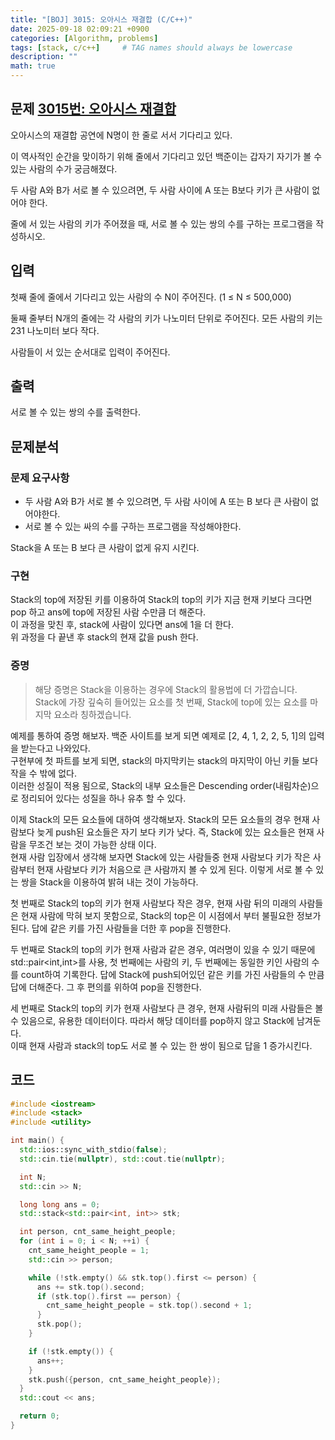 ```yaml
---
title: "[BOJ] 3015: 오아시스 재결합 (C/C++)"
date: 2025-09-18 02:09:21 +0900
categories: [Algorithm, problems]
tags: [stack, c/c++]     # TAG names should always be lowercase
description: ""
math: true
---
```

## 문제 [3015번: 오아시스 재결합](https://www.acmicpc.net/problem/3015)
오아시스의 재결합 공연에 N명이 한 줄로 서서 기다리고 있다.

이 역사적인 순간을 맞이하기 위해 줄에서 기다리고 있던 백준이는 갑자기 자기가 볼 수 있는 사람의 수가 궁금해졌다.

두 사람 A와 B가 서로 볼 수 있으려면, 두 사람 사이에 A 또는 B보다 키가 큰 사람이 없어야 한다.

줄에 서 있는 사람의 키가 주어졌을 때, 서로 볼 수 있는 쌍의 수를 구하는 프로그램을 작성하시오.

## 입력
첫째 줄에 줄에서 기다리고 있는 사람의 수 N이 주어진다. (1 ≤ N ≤ 500,000)

둘째 줄부터 N개의 줄에는 각 사람의 키가 나노미터 단위로 주어진다. 모든 사람의 키는 231 나노미터 보다 작다.

사람들이 서 있는 순서대로 입력이 주어진다.
## 출력
서로 볼 수 있는 쌍의 수를 출력한다.

## 문제분석
### 문제 요구사항
- 두 사람 A와 B가 서로 볼 수 있으려면, 두 사람 사이에 A 또는 B 보다 큰 사람이 없어야한다.
- 서로 볼 수 있는 싸의 수를 구하는 프로그램을 작성해야한다.

Stack을 A 또는 B 보다 큰 사람이 없게 유지 시킨다.

### 구현
Stack의 top에 저장된 키를 이용하여 Stack의 top의 키가 지금 현재 키보다 크다면 pop 하고 ans에 top에 저장된 사람 수만큼 더 해준다.<br>
이 과정을 맞친 후, stack에 사람이 있다면 ans에 1을 더 한다.<br>
위 과정을 다 끝낸 후 stack의 현재 값을 push 한다.

### 증명
> 해당 증명은 Stack을 이용하는 경우에 Stack의 활용법에 더 가깝습니다.<br>
> Stack에 가장 깊숙히 들어있는 요소를 첫 번째, Stack에 top에 있는 요소를 마지막 요소라 칭하겠습니다.

예제를 통하여 증명 해보자. 백준 사이트를 보게 되면 예제로 [2, 4, 1, 2, 2, 5, 1]의 입력을 받는다고 나와있다.<br>
 구현부에 첫 파트를 보게 되면, stack의 마지막키는 stack의 마지막이 아닌 키들 보다 작을 수 밖에 없다.<br>
  이러한 성질이 적용 됨으로, Stack의 내부 요소들은 Descending order(내림차순)으로 정리되어 있다는 성질을 하나 유추 할 수 있다.

이제 Stack의 모든 요소들에 대하여 생각해보자. Stack의 모든 요소들의 경우 현재 사람보다 늦게 push된 요소들은 자기 보다 키가 낮다. 즉, Stack에 있는 요소들은 현재 사람을 무조건 보는 것이 가능한 상태 이다.<br>
현재 사람 입장에서 생각해 보자면 Stack에 있는 사람들중 현재 사람보다 키가 작은 사람부터 현재 사람보다 키가 처음으로 큰 사람까지 볼 수 있게 된다. 이렇게 서로 볼 수 있는 쌍을 Stack을 이용하여 밝혀 내는 것이 가능하다.

첫 번째로 Stack의 top의 키가 현재 사람보다 작은 경우, 현재 사람 뒤의 미래의 사람들은 현재 사람에 막혀 보지 못함으로, Stack의 top은 이 시점에서 부터 불필요한 정보가 된다. 답에 같은 키를 가진 사람들을 더한 후 pop을 진행한다.

두 번째로 Stack의 top의 키가 현재 사람과 같은 경우, 여러명이 있을 수 있기 때문에 std::pair<int,int>를 사용, 첫 번째에는 사람의 키, 두 번째에는 동일한 키인 사람의 수를 count하여 기록한다.
답에 Stack에 push되어있던 같은 키를 가진 사람들의 수 만큼 답에 더해준다.
그 후 편의를 위하여 pop을 진행한다.

세 번째로 Stack의 top의 키가 현재 사람보다 큰 경우, 현재 사람뒤의 미래 사람들은 볼 수 있음으로, 유용한 데이터이다. 따라서 해당 데이터를 pop하지 않고 Stack에 남겨둔다.<br>
이때 현재 사람과 stack의 top도 서로 볼 수 있는 한 쌍이 됨으로 답을 1 증가시킨다.

## 코드
```cpp
#include <iostream>
#include <stack>
#include <utility>

int main() {
  std::ios::sync_with_stdio(false);
  std::cin.tie(nullptr), std::cout.tie(nullptr);

  int N;
  std::cin >> N;

  long long ans = 0;
  std::stack<std::pair<int, int>> stk;

  int person, cnt_same_height_people;
  for (int i = 0; i < N; ++i) {
    cnt_same_height_people = 1;
    std::cin >> person;

    while (!stk.empty() && stk.top().first <= person) {
      ans += stk.top().second;
      if (stk.top().first == person) {
        cnt_same_height_people = stk.top().second + 1;
      }
      stk.pop();
    }

    if (!stk.empty()) {
      ans++;
    }
    stk.push({person, cnt_same_height_people});
  }
  std::cout << ans;

  return 0;
}
```
